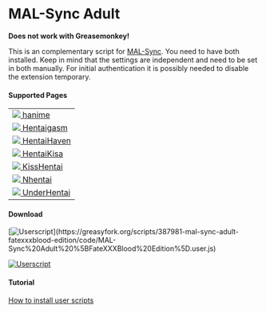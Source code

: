 # MAL-Sync Adult

**Does not work with Greasemonkey!**  

This is an complementary script for <a href="https://github.com/lolamtisch/MALSync">MAL-Sync</a>. You need to have both installed. Keep in mind that the settings are independent and need to be set in both manually. For initial authentication it is possibly needed to disable the extension temporary.

#### **Supported Pages** <a id="anchor-link"></a>
<!--pages-->
  <table>
    <tbody>
      <tr>
              <td><a href="https://hanime.tv"><img src="https://www.google.com/s2/favicons?domain=https://hanime.tv"> hanime</a></td>
            </tr><tr>
              <td><a href="http://hentaigasm.com"><img src="https://www.google.com/s2/favicons?domain=http://hentaigasm.com"> Hentaigasm</a></td>
            </tr><tr>
              <td><a href="https://hentaihaven.org"><img src="https://www.google.com/s2/favicons?domain=https://hentaihaven.org"> HentaiHaven</a></td>
            </tr><tr>
              <td><a href="https://hentaikisa.com"><img src="https://www.google.com/s2/favicons?domain=https://hentaikisa.com"> HentaiKisa</a></td>
            </tr><tr>
              <td><a href="http://kisshentai.net"><img src="https://www.google.com/s2/favicons?domain=http://kisshentai.net"> KissHentai</a></td>
            </tr><tr>
              <td><a href="https://nhentai.net"><img src="https://www.google.com/s2/favicons?domain=https://nhentai.net"> Nhentai</a></td>
            </tr><tr>
              <td><a href="https://www.underhentai.net"><img src="https://www.google.com/s2/favicons?domain=https://www.underhentai.net"> UnderHentai</a></td>
            </tr>
    </tbody>
  </table>
  <!--/pages-->

#### **Download**

[![Userscript](https://img.shields.io/badge/Userscript-Direct_Download_(No_Login_Needed)-brightgreen.svg?style=flat-square&label=Userscript&logo=javascript&logoColor=white)](https://greasyfork.org/scripts/387981-mal-sync-adult-fatexxxblood-edition/code/MAL-Sync%20Adult%20%5BFateXXXBlood%20Edition%5D.user.js)


[![Userscript](https://img.shields.io/badge/Userscript-Download-brightgreen.svg?style=flat-square&label=Userscript&logo=javascript&logoColor=white)](https://greasyfork.org/scripts/387981)

#### **Tutorial**  
[How to install user scripts](https://greasyfork.org/en/help/installing-user-scripts)  
